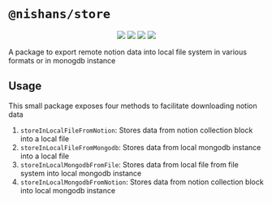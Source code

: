 # `@nishans/store`

<p align="center">
  <img src="https://img.shields.io/bundlephobia/minzip/@nishans/store?label=minzipped&style=flat"/>
  <img src="https://img.shields.io/npm/dw/@nishans/store?style=flat">
  <img src="https://img.shields.io/github/issues/devorein/nishan/@nishans/store">
  <img src="https://img.shields.io/npm/v/@nishans/store">
</p>

A package to export remote notion data into local file system in various formats or in monogdb instance

## Usage

This small package exposes four methods to facilitate downloading notion data

1. `storeInLocalFileFromNotion`: Stores data from notion collection block into a local file
2. `storeInLocalFileFromMongodb`: Stores data from local mongodb instance into a local file
3. `storeInLocalMongodbFromFile`: Stores data from local file from file system into local mongodb instance
4. `storeInLocalMongodbFromNotion`: Stores data from notion collection block into local mongodb instance